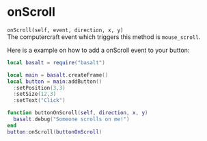 # onScroll
`onScroll(self, event, direction, x, y)`<br>
The computercraft event which triggers this method is `mouse_scroll`.

Here is a example on how to add a onScroll event to your button:

```lua
local basalt = require("basalt")

local main = basalt.createFrame()
local button = main:addButton()
  :setPosition(3,3)
  :setSize(12,3)
  :setText("Click")

function buttonOnScroll(self, direction, x, y)
  basalt.debug("Someone scrolls on me!")
end
button:onScroll(buttonOnScroll)
```